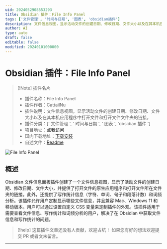 ```yaml
---
uid: 2024052908553293
title: Obsidian 插件：File Info Panel
tags: ['文件管理', '时间与日期', '图表', 'obsidian插件']
description: 文件信息视图，显示活动文件的创建日期、修改日期、文件大小以及在其本机应用程序中打开文件和打开文件文件夹的链接。
author: AI
type: auto
draft: false
editable: false
modified: 20240101000000
---
```


# Obsidian 插件：File Info Panel

> [!Note] 插件名片
> - 插件名称：File Info Panel
> - 插件作者：CattailNu
> - 插件说明：文件信息视图，显示活动文件的创建日期、修改日期、文件大小以及在其本机应用程序中打开文件和打开文件文件夹的链接。
> - 插件分类：[' 文件管理 ', ' 时间与日期 ', ' 图表 ', 'obsidian 插件 ']
> - 项目地址：[点我访问](https://github.com/CattailNu/obsidian-file-info-panel-plugin)
> - 国内下载地址：[下载安装](https://pkmer.cn/products/plugin/pluginMarket/?obsidian-file-info-plugin)
> - 自述文件：[Readme](https://ghproxy.net/https://raw.githubusercontent.com/CattailNu/obsidian-file-info-panel-plugin/main/README.md)

![File Info Panel](https://cdn.pkmer.cn/covers/obsidian-file-info-plugin.PNG!pkmer)

## 概述

Obsidian 文件信息面板插件创建了一个文件信息视图，显示了活动文件的创建日期、修改日期、文件大小，并提供了打开文件的原生应用程序和打开文件所在文件夹的链接。此外，还提供了写作统计信息（字符、单词、句子和段落计数）和词频分析。该插件允许用户定制显示哪些文件信息，并且兼容 Mac、Windows 11 和移动版本。用户可以通过设置自定义 CSS 变量来定制插件的外观。该插件适用于需要查看文件信息、写作统计和词频分析的用户，解决了在 Obsidian 中获取文件信息和写作统计的问题。

> [!help]
> 这篇插件文章还没有人贡献，欢迎占坑！
> 如果您有好的想法欢迎提交 PR 或者文末留言。

---



